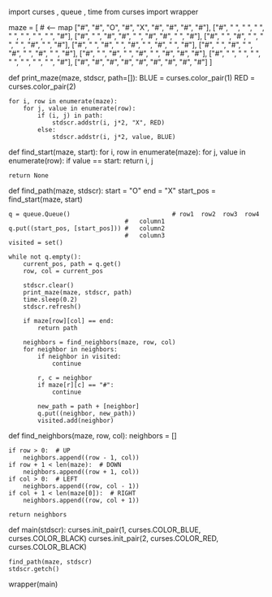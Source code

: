 

import curses , queue , time
from curses import wrapper



maze = [  #  <-- map
    ["#", "#", "O", "#", "X", "#", "#", "#", "#"],
    ["#", " ", " ", " ", " ", " ", " ", " ", "#"], 
    ["#", " ", "#", "#", " ", "#", "#", " ", "#"],
    ["#", " ", "#", " ", " ", " ", "#", " ", "#"],
    ["#", " ", "#", " ", "#", " ", "#", " ", "#"],
    ["#", " ", "#", " ", "#", " ", "#", " ", "#"],
    ["#", " ", "#", " ", "#", " ", "#", "#", "#"],
    ["#", " ", " ", " ", " ", " ", " ", " ", "#"],
    ["#", "#", "#", "#", "#", "#", "#", "#", "#"]
]


def print_maze(maze, stdscr, path=[]):
    BLUE = curses.color_pair(1)
    RED = curses.color_pair(2)

    for i, row in enumerate(maze):
        for j, value in enumerate(row):
            if (i, j) in path:
                stdscr.addstr(i, j*2, "X", RED)
            else:
                stdscr.addstr(i, j*2, value, BLUE)


def find_start(maze, start):
    for i, row in enumerate(maze):
        for j, value in enumerate(row):
            if value == start:
                return i, j

    return None


def find_path(maze, stdscr):
    start = "O"
    end = "X"
    start_pos = find_start(maze, start)

    q = queue.Queue()                            # row1  row2  row3  row4
                                    #   column1
    q.put((start_pos, [start_pos])) #   column2
                                    #   column3
    visited = set()

    while not q.empty():
        current_pos, path = q.get()
        row, col = current_pos

        stdscr.clear()
        print_maze(maze, stdscr, path)
        time.sleep(0.2)
        stdscr.refresh()

        if maze[row][col] == end:
            return path

        neighbors = find_neighbors(maze, row, col)
        for neighbor in neighbors:
            if neighbor in visited:
                continue

            r, c = neighbor
            if maze[r][c] == "#":
                continue

            new_path = path + [neighbor]
            q.put((neighbor, new_path))
            visited.add(neighbor)


def find_neighbors(maze, row, col):
    neighbors = []

    if row > 0:  # UP
        neighbors.append((row - 1, col))
    if row + 1 < len(maze):  # DOWN
        neighbors.append((row + 1, col))
    if col > 0:  # LEFT
        neighbors.append((row, col - 1))
    if col + 1 < len(maze[0]):  # RIGHT
        neighbors.append((row, col + 1))

    return neighbors


def main(stdscr):
    curses.init_pair(1, curses.COLOR_BLUE, curses.COLOR_BLACK)
    curses.init_pair(2, curses.COLOR_RED, curses.COLOR_BLACK)

    find_path(maze, stdscr)
    stdscr.getch()


wrapper(main)
